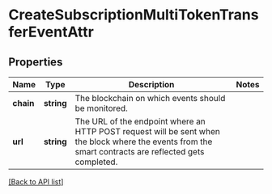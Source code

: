 # CreateSubscriptionMultiTokenTransferEventAttr

## Properties

Name | Type | Description | Notes
------------ | ------------- | ------------- | -------------
**chain** | **string** | The blockchain on which events should be monitored. |
**url** | **string** | The URL of the endpoint where an HTTP POST request will be sent when the block where the events from the smart contracts are reflected gets completed. |

[[Back to API list]](../../README.md#api-endpoints)
